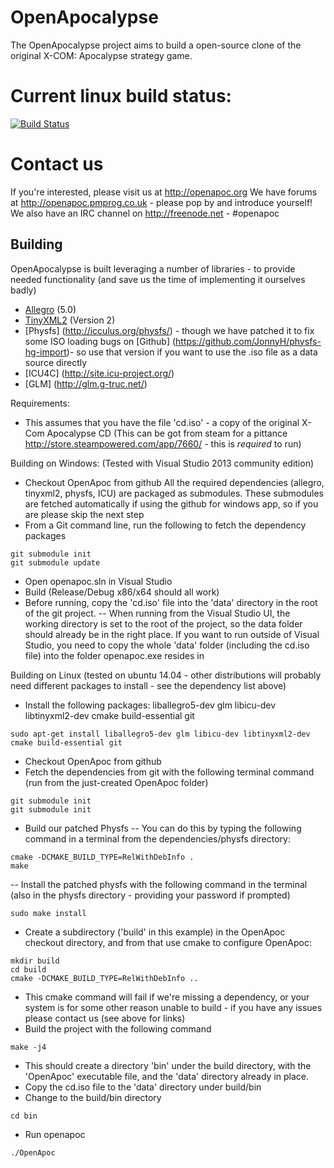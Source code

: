 # OpenApocalypse
 
The OpenApocalypse project aims to build a open-source
clone of the original X-COM: Apocalypse strategy game.

# Current linux build status:
[![Build Status](https://travis-ci.org/JonnyH/OpenApoc.svg?branch=master)](https://travis-ci.org/JonnyH/OpenApoc)
 
# Contact us
If you're interested, please visit us at http://openapoc.org
We have forums at http://openapoc.pmprog.co.uk - please pop by and introduce yourself!
We also have an IRC channel on http://freenode.net - #openapoc
 
## Building
OpenApocalypse is built leveraging a number of libraries - to provide needed functionality (and save us the time of implementing it ourselves badly)
 
- [Allegro](http://alleg.sourceforge.net/) (5.0)
- [TinyXML2](http://www.grinninglizard.com/tinyxml2/) (Version 2)
- [Physfs] (http://icculus.org/physfs/) - though we have patched it to fix some ISO loading bugs on [Github] (https://github.com/JonnyH/physfs-hg-import)- so use that version if you want to use the .iso file as a data source directly
- [ICU4C] (http://site.icu-project.org/)
- [GLM] (http://glm.g-truc.net/)

Requirements:
- This assumes that you have the file 'cd.iso' - a copy of the original X-Com Apocalypse CD (This can be got from steam for a pittance http://store.steampowered.com/app/7660/ - this is _required_ to run)

Building on Windows:
(Tested with Visual Studio 2013 community edition)
- Checkout OpenApoc from github
All the required dependencies (allegro, tinyxml2, physfs, ICU) are packaged as submodules. These submodules are fetched automatically if using the github for windows app, so if you are please skip the next step
- From a Git command line, run the following to fetch the dependency packages
```
git submodule init
git submodule update
```
- Open openapoc.sln in Visual Studio
- Build (Release/Debug x86/x64 should all work)
- Before running, copy the 'cd.iso' file into the 'data' directory in the root of the git project.
-- When running from the Visual Studio UI, the working directory is set to the root of the project, so the data folder should already be in the right place. If you want to run outside of Visual Studio, you need to copy the whole 'data' folder (including the cd.iso file) into the folder openapoc.exe resides in

Building on Linux
(tested on ubuntu 14.04 - other distributions will probably need different packages to install - see the dependency list above)
- Install the following packages: liballegro5-dev glm libicu-dev libtinyxml2-dev cmake build-essential git
```
sudo apt-get install liballegro5-dev glm libicu-dev libtinyxml2-dev cmake build-essential git
```
- Checkout OpenApoc from github
- Fetch the dependencies from git with the following terminal command (run from the just-created OpenApoc folder)
```
git submodule init
git submodule init
```
-  Build our patched Physfs
-- You can do this by typing the following command in a terminal from the dependencies/physfs directory:
```
cmake -DCMAKE_BUILD_TYPE=RelWithDebInfo .
make
```
-- Install the patched physfs with the following command in the terminal (also in the physfs directory - providing your password if prompted)
```
sudo make install
```
- Create a subdirectory ('build' in this example) in the OpenApoc checkout directory, and from that use cmake to configure OpenApoc:
```
mkdir build
cd build
cmake -DCMAKE_BUILD_TYPE=RelWithDebInfo ..
```
- This cmake command will fail if we're missing a dependency, or your system is for some other reason unable to build - if you have any issues please contact us (see above for links)
- Build the project with the following command
```
make -j4
```
- This should create a directory 'bin' under the build directory, with the 'OpenApoc' executable file, and the 'data' directory already in place.
- Copy the cd.iso file to the 'data' directory under build/bin
- Change to the build/bin directory
```
cd bin
```
- Run openapoc
```
./OpenApoc
```
